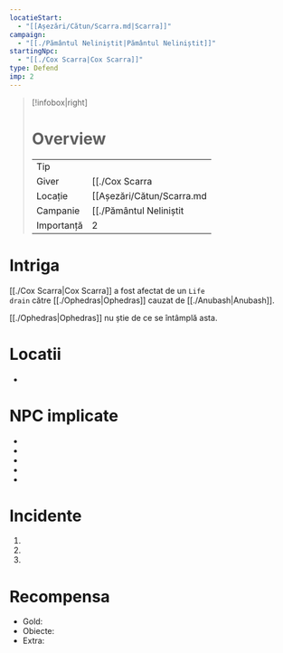 ```yaml
---
locatieStart:
  - "[[Așezări/Cătun/Scarra.md|Scarra]]"
campaign:
  - "[[./Pământul Neliniștit|Pământul Neliniștit]]"
startingNpc:
  - "[[./Cox Scarra|Cox Scarra]]"
type: Defend
imp: 2
---
```




>[!infobox|right]
> # Overview
> | | | 
> |-|-|
> | Tip||
> |Giver|[[./Cox Scarra|Cox Scarra]]|
> |Locație| [[Așezări/Cătun/Scarra.md|Scarra]]|
> |Campanie|[[./Pământul Neliniștit|Pământul Neliniștit]]|
> | Importanță| 2|

# Intriga

[[./Cox Scarra|Cox Scarra]] a fost afectat de un `Life drain` către [[./Ophedras|Ophedras]] cauzat de [[./Anubash|Anubash]].

[[./Ophedras|Ophedras]] nu știe de ce se întâmplă asta. 
# Locatii
<div><ul class="dataview list-view-ul"><li><span></span></li></ul></div>

# NPC implicate
<div><ul class="dataview list-view-ul"><li><span></span></li><li><span></span></li><li><span></span></li><li><span></span></li><li><span></span></li></ul></div>

# Incidente

1.
2.
3.

# Recompensa

- Gold: 
- Obiecte:
- Extra: